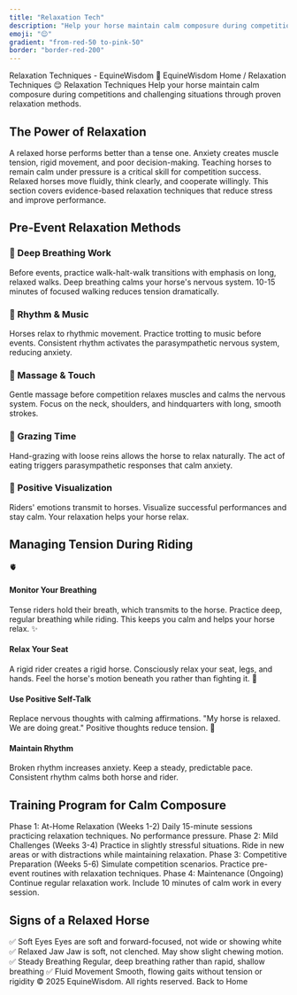 ```yaml
---
title: "Relaxation Tech"
description: "Help your horse maintain calm composure during competitions and challenging situations."
emoji: "😌"
gradient: "from-red-50 to-pink-50"
border: "border-red-200"
---
```




Relaxation Techniques - EquineWisdom
🐴
EquineWisdom
Home
/
Relaxation Techniques
😌 Relaxation Techniques
Help your horse maintain calm composure during competitions and challenging situations through proven relaxation methods.
## The Power of Relaxation
A relaxed horse performs better than a tense one. Anxiety creates muscle tension, rigid movement, and poor decision-making. Teaching horses to remain calm under pressure is a critical skill for competition success. Relaxed horses move fluidly, think clearly, and cooperate willingly. This section covers evidence-based relaxation techniques that reduce stress and improve performance.
## Pre-Event Relaxation Methods
### 🧘 Deep Breathing Work
Before events, practice walk-halt-walk transitions with emphasis on long, relaxed walks. Deep breathing calms your horse's nervous system. 10-15 minutes of focused walking reduces tension dramatically.
### 🎵 Rhythm & Music
Horses relax to rhythmic movement. Practice trotting to music before events. Consistent rhythm activates the parasympathetic nervous system, reducing anxiety.
### 🧴 Massage & Touch
Gentle massage before competition relaxes muscles and calms the nervous system. Focus on the neck, shoulders, and hindquarters with long, smooth strokes.
### 🌾 Grazing Time
Hand-grazing with loose reins allows the horse to relax naturally. The act of eating triggers parasympathetic responses that calm anxiety.
### 🎯 Positive Visualization
Riders' emotions transmit to horses. Visualize successful performances and stay calm. Your relaxation helps your horse relax.
## Managing Tension During Riding
🫀
#### Monitor Your Breathing
Tense riders hold their breath, which transmits to the horse. Practice deep, regular breathing while riding. This keeps you calm and helps your horse relax.
✨
#### Relax Your Seat
A rigid rider creates a rigid horse. Consciously relax your seat, legs, and hands. Feel the horse's motion beneath you rather than fighting it.
💭
#### Use Positive Self-Talk
Replace nervous thoughts with calming affirmations. "My horse is relaxed. We are doing great." Positive thoughts reduce tension.
🎵
#### Maintain Rhythm
Broken rhythm increases anxiety. Keep a steady, predictable pace. Consistent rhythm calms both horse and rider.
## Training Program for Calm Composure
Phase 1: At-Home Relaxation (Weeks 1-2)
Daily 15-minute sessions practicing relaxation techniques. No performance pressure.
Phase 2: Mild Challenges (Weeks 3-4)
Practice in slightly stressful situations. Ride in new areas or with distractions while maintaining relaxation.
Phase 3: Competitive Preparation (Weeks 5-6)
Simulate competition scenarios. Practice pre-event routines with relaxation techniques.
Phase 4: Maintenance (Ongoing)
Continue regular relaxation work. Include 10 minutes of calm work in every session.
## Signs of a Relaxed Horse
✅
Soft Eyes
Eyes are soft and forward-focused, not wide or showing white
✅
Relaxed Jaw
Jaw is soft, not clenched. May show slight chewing motion.
✅
Steady Breathing
Regular, deep breathing rather than rapid, shallow breathing
✅
Fluid Movement
Smooth, flowing gaits without tension or rigidity
&copy; 2025 EquineWisdom. All rights reserved.
Back to Home
